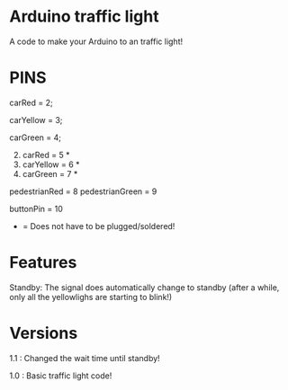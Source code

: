 # Arduino traffic light
A code to make your Arduino to an traffic light!

# PINS

carRed = 2;

carYellow = 3;

carGreen = 4;

2. carRed = 5 *
2. carYellow = 6 *
2. carGreen = 7 *

pedestrianRed = 8
pedestrianGreen = 9

buttonPin = 10

* = Does not have to be plugged/soldered!

# Features

Standby:
The signal does automatically change to standby (after a while, only all the yellowlighs are starting to blink!)


# Versions

1.1 : Changed the wait time until standby!

1.0 : Basic traffic light code!

